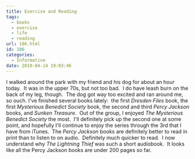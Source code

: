 ```yaml
---
title: Exercise and Reading
tags:
  - books
  - exercise
  - life
  - reading
url: 106.html
id: 106
categories:
  - Informative
date: 2010-04-14 19:03:46
---
```


I walked around the park with my friend and his dog for about an hour today.  It was in the upper 70s, but not too bad.  I do have leash burn on the back of my leg, though.  The dog got way too excited and ran around me, so ouch. I've finished several books lately:  the first _Dresden Files_ book, the first _Mysterious Benedict Society_ book, the second and third _Percy Jackson_ books, and _Sunken Treasure_.  Out of the group, I enjoyed _The Mysterious Benedict Society_ the most.  I'll definitely pick up the second one at some point, and hopefully I'll continue to enjoy the series through the 3rd that I have from iTunes.  The _Percy Jackson_ books are definitely better to read in print than to listen to on audio.  Definitely much quicker to read.  I now understand why _The Lightning Thief_ was such a short audiobook.  It looks like all the Percy Jackson books are under 200 pages so far.
